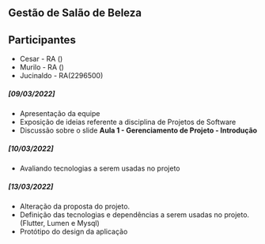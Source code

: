 ## Gestão de Salão de Beleza

## Participantes

- Cesar - RA ()
- Murilo - RA ()
- Jucinaldo - RA(2296500)

##### [09/03/2022] 
- Apresentação da equipe
- Exposição de ideias referente a disciplina de Projetos de Software
- Discussão sobre o slide **Aula 1 - Gerenciamento de Projeto - Introdução**

##### [10/03/2022] 
- Avaliando tecnologias a serem usadas no projeto

##### [13/03/2022]
- Alteração da proposta do projeto.
- Definição das tecnologias e dependências a serem usadas no projeto. (Flutter, Lumen e Mysql)
- Protótipo do design da aplicação